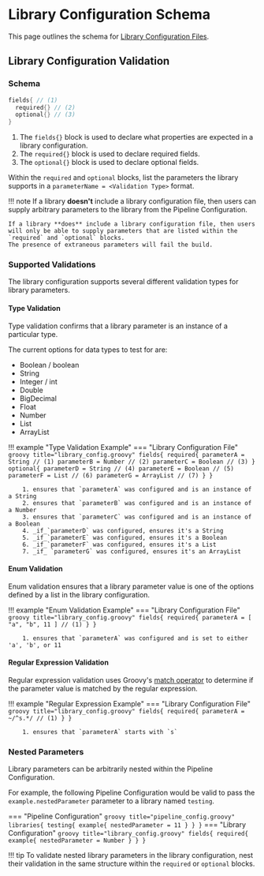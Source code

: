 # Library Configuration Schema

This page outlines the schema for [Library Configuration Files](../concepts/library-development/library-configuration-file.md).

## Library Configuration Validation

### Schema

``` groovy title="library_config.groovy"
fields{ // (1)
  required{} // (2)
  optional{} // (3)
}
```

1. The `fields{}` block is used to declare what properties are expected in a library configuration.
2. The `required{}` block is used to declare required fields.
3. The `optional{}` block is used to declare optional fields.

Within the `required` and `optional` blocks, list the parameters the library supports in a `parameterName = <Validation Type>` format.

<!-- markdownlint-disable -->
!!! note
    If a library **doesn't** include a library configuration file, then users can supply arbitrary parameters to the library from the Pipeline Configuration.

    If a library **does** include a library configuration file, then users will only be able to supply parameters that are listed within the `required` and `optional` blocks.
    The presence of extraneous parameters will fail the build.
<!-- markdownlint-restore -->

### Supported Validations

The library configuration supports several different validation types for library parameters.

#### Type Validation

Type validation confirms that a library parameter is an instance of a particular type.

The current options for data types to test for are:

* Boolean / boolean
* String
* Integer / int
* Double
* BigDecimal
* Float
* Number
* List
* ArrayList

!!! example "Type Validation Example"
    === "Library Configuration File"
        ``` groovy title="library_config.groovy"
        fields{
          required{
            parameterA = String // (1)
            parameterB = Number // (2)
            parameterC = Boolean // (3)
          }
          optional{
            parameterD = String // (4)
            parameterE = Boolean // (5)
            parameterF = List // (6)
            parameterG = ArrayList // (7)
          }
        }
        ```

        1. ensures that `parameterA` was configured and is an instance of a String
        2. ensures that `parameterB` was configured and is an instance of a Number
        3. ensures that `parameterC` was configured and is an instance of a Boolean
        4. _if_`parameterD` was configured, ensures it's a String
        5. _if_`parameterE` was configured, ensures it's a Boolean
        6. _if_`parameterF` was configured, ensures it's a List
        7. _if_ `parameterG` was configured, ensures it's an ArrayList

#### Enum Validation

Enum validation ensures that a library parameter value is one of the options defined by a list in the library configuration.

!!! example "Enum Validation Example"
    === "Library Configuration File"
        ``` groovy title="library_config.groovy"
        fields{
          required{
            parameterA = [ "a", "b", 11 ] // (1)
          }
        }
        ```

        1. ensures that `parameterA` was configured and is set to either 'a', 'b', or 11

#### Regular Expression Validation

Regular expression validation uses Groovy's [match operator](https://docs.groovy-lang.org/latest/html/documentation/core-operators.html#_match_operator) to determine if the parameter value is matched by the regular expression.

!!! example "Regular Expression Example"
    === "Library Configuration File"
        ``` groovy title="library_config.groovy"
        fields{
          required{
            parameterA = ~/^s.*/ // (1)
          }
        }
        ```

        1. ensures that `parameterA` starts with `s`

### Nested Parameters

Library parameters can be arbitrarily nested within the Pipeline Configuration.

For example, the following Pipeline Configuration would be valid to pass the `example.nestedParameter` parameter to a library named `testing`.

=== "Pipeline Configuration"
    ``` groovy title="pipeline_config.groovy"
    libraries{
      testing{
        example{
          nestedParameter = 11
        }
      }
    }
    ```
=== "Library Configuration"
    ``` groovy title="library_config.groovy"
    fields{
      required{
        example{
          nestedParameter = Number
        }
      }
    }
    ```

!!! tip
    To validate nested library parameters in the library configuration, nest their validation in the same structure within the `required` or `optional` blocks.
